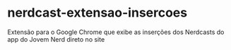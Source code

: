 # nerdcast-extensao-insercoes
Extensão para o Google Chrome que exibe as inserções dos Nerdcasts do app do Jovem Nerd direto no site
